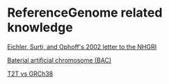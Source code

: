 # ReferenceGenome related knowledge
[Eichler, Surti, and Ophoff's 2002 letter to the NHGRI](https://www.genome.gov/Pages/Research/Sequencing/BACLibrary/HydatidiformMoleBAC021203.pdf)  

[Baterial artificial chromosome (BAC)](https://www.genome.gov/genetics-glossary/Bacterial-Artificial-Chromosome)  

[T2T vs GRCh38](https://www.biostars.org/p/9560818/)
